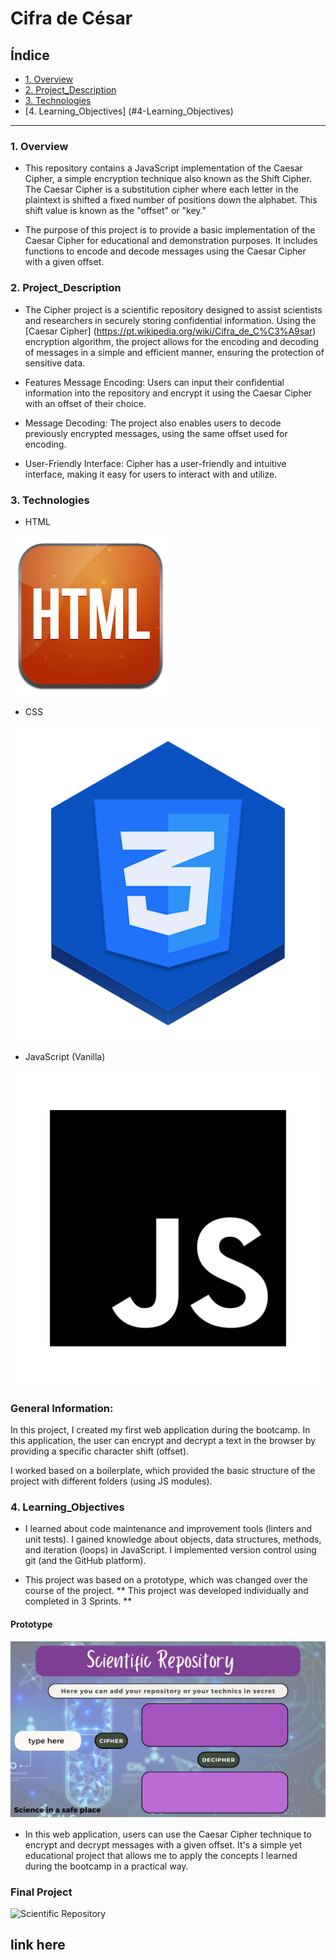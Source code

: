 # Cifra de César

## Índice

* [1. Overview](#1-Overview)
* [2. Project_Description](#2-Project_Description)
* [3. Technologies](#3-Technologies)
* [4. Learning_Objectives] (#4-Learning_Objectives)

***

### 1. Overview

- This repository contains a JavaScript implementation of the Caesar Cipher, a simple encryption technique also known as the Shift Cipher. The Caesar Cipher is a substitution cipher where each letter in the plaintext is shifted a fixed number of positions down the alphabet. This shift value is known as the "offset" or "key."

- The purpose of this project is to provide a basic implementation of the Caesar Cipher for educational and demonstration purposes. It includes functions to encode and decode messages using the Caesar Cipher with a given offset.

### 2. Project_Description
- The Cipher project is a scientific repository designed to assist scientists and researchers in securely storing confidential information. Using the [Caesar Cipher] (https://pt.wikipedia.org/wiki/Cifra_de_C%C3%A9sar) encryption algorithm, the project allows for the encoding and decoding of messages in a simple and efficient manner, ensuring the protection of sensitive data.

* Features
Message Encoding: Users can input their confidential information into the repository and encrypt it using the Caesar Cipher with an offset of their choice.

* Message Decoding: The project also enables users to decode previously encrypted messages, using the same offset used for encoding.

* User-Friendly Interface: Cipher has a user-friendly and intuitive interface, making it easy for users to interact with and utilize.

### 3. Technologies
- HTML

![HTML Logo](src\images\html.ico.png)

- CSS

![HTML Logo](src\images\css.ico.png)

- JavaScript (Vanilla)

![HTML Logo](src\images\javacript.ico.png)


###       General Information: 

 In this project, I created my first web application during the bootcamp. In this application, the user can encrypt and decrypt a text in the browser by providing a specific character shift (offset).

I worked based on a boilerplate, which provided the basic structure of the project with different folders (using JS modules).

### 4. Learning_Objectives

- I learned about code maintenance and improvement tools (linters and unit tests).
I gained knowledge about objects, data structures, methods, and iteration (loops) in JavaScript.
I implemented version control using git (and the GitHub platform).

- This project was based on a prototype, which was changed over the course of the project. ** This project was developed individually and completed in 3 Sprints. **
#### Prototype

![Prototype](/src/images/prototype_cipher.png)



- In this web application, users can use the Caesar Cipher technique to encrypt and decrypt messages with a given offset. It's a simple yet educational project that allows me to apply the concepts I learned during the bootcamp in a practical way.

### Final Project


![Scientific Repository ](/src/images/)

## link here
